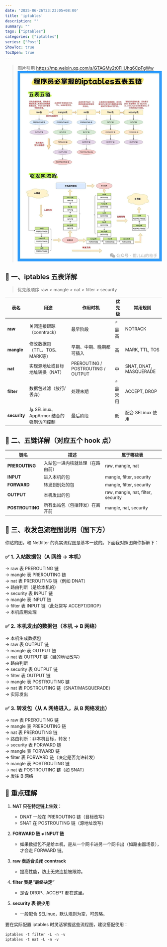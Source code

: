 ```yaml
---
date: '2025-06-26T23:23:05+08:00'
title: 'iptables'
description: ""
summary: ""
tags: ["iptables"]
categories: ["iptables"]
series: ["Post"]
ShowToc: true
TocOpen: true
---
```


> 图片引用 https://mp.weixin.qq.com/s/GTAGMy2t0FIIUhq6CpFgWw
![Pasted image 20250627125922](https://raw.githubusercontent.com/pemako/imgs/master/public/2025/202506271259911.png)

## **🧩 一、iptables 五表详解**

> 优先级顺序 raw > mangle > nat > filter > security

|**表名**|**用途**|**作用时机**|**优先级**|**常用规则**|
|---|---|---|---|---|
|**raw**|关闭连接跟踪（conntrack）|最早阶段|⭐最高|NOTRACK|
|**mangle**|修改数据包（TTL、TOS、MARK等）|早期、中期、晚期都可插入|高|MARK, TTL, TOS|
|**nat**|实现源地址或目标地址转换（NAT）|PREROUTING / POSTROUTING / OUTPUT|中|SNAT, DNAT, MASQUERADE|
|**filter**|数据包过滤（放行/丢弃）|处理末期|⭐最常用|ACCEPT, DROP|
|**security**|与 SELinux、AppArmor 结合的强制访问控制|最后阶段|低|配合 SELinux 使用|

## **🔗 二、五链详解（对应五个 hook 点）**

|**链名**|**描述**|**属于哪些表**|
|---|---|---|
|**PREROUTING**|入站包一进内核就处理（在路由前）|raw, mangle, nat|
|**INPUT**|进入本机的包|mangle, filter, security|
|**FORWARD**|转发到别处的包|mangle, filter, security|
|**OUTPUT**|本机发出的包|raw, mangle, nat, filter, security|
|**POSTROUTING**|所有出站包（包括转发）在离开前|mangle, nat, security|

## **🚚 三、收发包流程图说明（图下方）**

你贴的图，和 Netfilter 的真实流程图是基本一致的。下面我对照图帮你拆解下：

### **✅ 1. 入站数据包（A 网络 -> 本机）**

-> raw 表 PREROUTING 链  
-> mangle 表 PREROUTING 链  
-> nat 表 PREROUTING 链（例如 DNAT）  
-> 路由判断（是给本机的）  
-> security 表 INPUT 链  
-> mangle 表 INPUT 链  
-> filter 表 INPUT 链（此处常写 ACCEPT/DROP）  
-> 本机应用处理

### **✅ 2. 本机发出的数据包（本机 -> B 网络）**

-> 本机生成数据包  
-> raw 表 OUTPUT 链  
-> mangle 表 OUTPUT 链  
-> nat 表 OUTPUT 链（目的地址改写）  
-> 路由判断  
-> security 表 OUTPUT 链  
-> filter 表 OUTPUT 链  
-> mangle 表 POSTROUTING 链  
-> nat 表 POSTROUTING 链（SNAT/MASQUERADE）  
-> 实际发出

### **✅ 3. 转发包（从 A 网络进入，从 B 网络发出）**

-> raw 表 PREROUTING 链  
-> mangle 表 PREROUTING 链  
-> nat 表 PREROUTING 链  
-> 路由判断：非本机目标，转发！  
-> security 表 FORWARD 链  
-> mangle 表 FORWARD 链  
-> filter 表 FORWARD 链（决定是否允许转发）  
-> mangle 表 POSTROUTING 链  
-> nat 表 POSTROUTING 链（如 SNAT）  
-> 发往 B 网络

## **🎯 重点理解**

1. **NAT 只在特定链上生效：**
    - DNAT 一般在 PREROUTING 链（目标改写）
    - SNAT 在 POSTROUTING 链（源地址改写）

2. **FORWARD 链 ≠ INPUT 链**
    - 如果数据包不是给本机，是从一个网卡进另一个网卡出（如路由器场景），才会走 FORWARD 链。

3. **raw 表适合关闭 conntrack**
    - 提高性能，防止无效连接被跟踪。

4. **filter 表是“最终决定”**
    - 是否 DROP、ACCEPT 都在这里。

5. **security 表 很少用**
    - 一般配合 SELinux，默认规则为空，可忽略。

要在实际配置 iptables 时灵活掌握这些流程图，建议搭配使用：
```
iptables -t filter -L -n -v  
iptables -t nat -L -n -v
```
